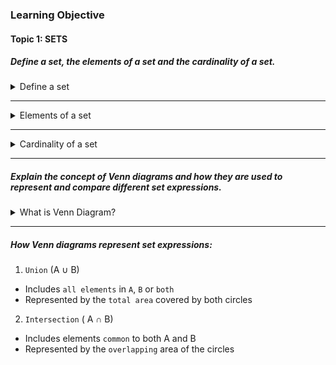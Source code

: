 ### Learning Objective

#### Topic 1: SETS

##### Define a set, the elements of a set and the cardinality of a set.

<details>
  <summary>Define a set</summary>

A `set` is a well-defined collection of distinct objects, considered as a whole.
These objects are called elements or members of the set.

- Sets are usually denoted by capital letters (e.g, A,B,S)
- Elements are typically inside curly braces: A = {1,2,3}

</details>

---

<details>
  <summary>Elements of a set</summary>

The `elements` of a set are the individual objects or members contained in the set.

- If an element a belongs to set A, we write a ∈ A
- If it does not belong, we write a ∉ B

</details>

---

<details>
  <summary>Cardinality of a set</summary>

The `cardinality` of a set is the number of elements in the set.

- Denoted by vertical bars: |A|
- Example if A = {2,4,6}, then |A| = 3

</details>

---

##### Explain the concept of Venn diagrams and how they are used to represent and compare different set expressions.

<details>
  <summary>What is Venn Diagram?</summary>

A `Venn diagram` is a visual way to represent sets and their relationships using overlapping circles.
Each circle represents a set, and the `overlapping areas` show where the sets share common elements (i.e interactions).
The universal set (everything under consideration) is often shown as a rectangle containing all the circles.

</details>

---

##### How Venn diagrams represent set expressions:

1. `Union` (A ∪ B)

- Includes `all elements` in `A`, `B` or `both`
- Represented by the `total area` covered by both circles

2. `Intersection` ( A ∩ B)

- Includes elements `common` to both A and B
- Represented by the `overlapping` area of the circles
